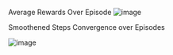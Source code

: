 Average Rewards Over Episode
![image](https://github.com/user-attachments/assets/89e8b596-950f-4961-8b63-a3f8331d8356)


Smoothened Steps Convergence over Episodes

![image](https://github.com/user-attachments/assets/9bdc8586-fdbe-4477-b52d-7bb5a9ecfbeb)






